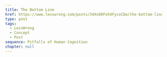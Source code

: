 ```yaml
---
title: The Bottom Line
href: https://www.lesswrong.com/posts/34XxbRFe54FycoCDw/the-bottom-line
type: post
tags:
  - LessWrong
  - Concept
  - Post
sequence: Pitfalls of Human Cognition
chapter: null
---
```


